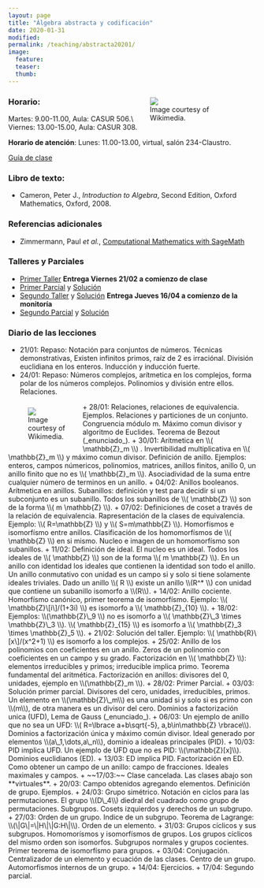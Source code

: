 ```yaml
---
layout: page
title: "Álgebra abstracta y codificación"
date: 2020-01-31
modified:
permalink: /teaching/abstracta20201/
image:
  feature:
  teaser:
  thumb:
---
```


<figure style="float: right; width:35%; margin-left:2%; margin-bottom:2%; margin-top:2%;">
<img src="../../images/Euclidean_Algorithm.svg" />
<figcaption>Image courtesy of Wikimedia.</figcaption>
</figure>

### Horario:
  Martes: 9.00-11.00, Aula: CASUR 506.\\
  Viernes: 13.00-15.00, Aula: CASUR 308.

**Horario de atención**:
  Lunes: 11.00-13.00, virtual, salón 234-Claustro.

[Guía de clase](../../files/abstracta20201.doc)

### Libro de texto:
+ Cameron, Peter J., _Introduction to Algebra_, Second Edition, Oxford Mathematics, Oxford, 2008.

### Referencias adicionales
+ Zimmermann, Paul _et al._, [Computational Mathematics with SageMath](http://dl.lateralis.org/public/sagebook/sagebook-ba6596d.pdf)

### Talleres y Parciales
+ [Primer Taller](../../files/Taller1Abstracta.pdf) **Entrega Viernes 21/02 a comienzo de clase**
+ [Primer Parcial](../../files/Parcial1Abstracta.pdf) y [Solución](../../files/SolParcial1Abstracta.pdf)
+ [Segundo Taller](../../files/Taller2Abstracta.pdf) y [Solución](../../files/SolTaller2Abstracta.pdf) **Entrega Jueves 16/04 a comienzo de la monitoría**
+ [Segundo Parcial](../../files/Parcial2Abstracta.pdf) y [Solución](../../files/SolParcial2Abstracta.pdf)

### Diario de las lecciones
+ 21/01: Repaso: Notación para conjuntos de números. Técnicas demonstrativas, Existen infinitos primos, raíz de 2 es irraciónal. División euclidiana en los enteros. Inducción y inducción fuerte.
+ 24/01: Repaso: Números complejos, arítmetica en los complejos, forma polar de los números complejos. Polinomios y división entre ellos. Relaciones.
<figure style="float: left; width:20%; margin-right:2%; margin-bottom:2%; margin-top:2%;">
<img src="../../images/Rubikcube.svg" />
<figcaption>Image courtesy of Wikimedia.</figcaption>
</figure>
+ 28/01: Relaciones, relaciones de equivalencia. Ejemplos. Relaciones y particiones de un conjunto. Congruencia módulo m. Máximo comun divisor y algoritmo de Euclides. Teorema de Bezout (_enunciado_).
+ 30/01: Arítmetica en \\( \mathbb{Z}_m \\) . Invertibilidad multiplicativa en \\( \mathbb{Z}_m \\) y máximo comun divisor. Definición de anillo. Ejemplos: enteros, campos númericos, polinomios, matrices, anillos finitos, anillo 0, un anillo finito que no es \\( \mathbb{Z}_m \\). Asociadividad de la suma entre cualquier número de terminos en un anillo.
+ 04/02: Anillos booleanos. Arítmetica en anillos. Subanillos: definición y test para decidir si un subconjunto es un subanillo. Todos los subanillos de \\( \mathbb{Z} \\) son de la forma \\( m \mathbb{Z} \\).
+ 07/02: Definiciones de coset a través de la relación de equivalencia. Rapresentación de la clases de equivalencia. Ejemplo: \\( R=\mathbb{Z} \\) y \\( S=m\mathbb{Z} \\). Homorfísmos e isomorfísmo entre anillos. Clasificación de los homomorfísmos de \\( \mathbb{Z} \\) en si mismo. Nucleo e imagen de un homomorfísmo son subanillos.
+ 11/02: Definición de ideal. El nucleo es un ideal. Todos los ideales de \\( \mathbb{Z} \\) son de la forma \\( m \mathbb{Z} \\). En un anillo con identidad los ideales que contienen la identidad son todo el anillo. Un anillo conmutativo con unidad es un campo si y solo si tiene solamente ideales triviales. Dado un anillo \\( R \\) existe un anillo \\(R^* \\) con unidad que contiene un subanillo isomorfo a \\(R\\).
+ 14/02: Anillo cociente. Homorfísmo canónico, primer teorema de isomorfísmo. Ejemplo: \\( \mathbb{Z}\[i\]/(1+3i) \\) es isomorfo a \\( \mathbb{Z}_{10} \\).
+ 18/02: Ejemplos: \\(\mathbb{Z}\_9 \\) no es isomorfo a \\( \mathbb{Z}\_3 \times \mathbb{Z}\_3 \\). \\( \mathbb{Z}_{15} \\) es isomorfo a \\( \mathbb{Z}_3 \times \mathbb{Z}_5 \\).
+ 21/02: Solución del taller. Ejemplo: \\( \mathbb{R}\[x\]/(x^2+1) \\) es isomorfo a los complejos.
+ 25/02: Anillo de los polinomios con coeficientes en un anillo. Zeros de un polinomio con coeficientes en un campo y su grado. Factorización en \\( \mathbb{Z} \\): elementos irreducibles y primos; irreducible implica primo. Teorema fundamental del aritmética. Factorización en anillos: divisores del 0, unidades, ejemplo en \\(\mathbb{Z}_m \\).
+ 28/02: Primer Parcial.
+ 03/03: Solución primer parcial. Divisores del cero, unidades, irreducibles, primos. Un elemento en \\(\mathbb{Z}\_m\\) es una unidad si y solo si es primo con \\(m\\), de otra manera es un divisor del cero. Dominios a factorización unica (UFD), Lema de Gauss (_enunciado_).
+ 06/03: Un ejemplo de anillo que no sea un UFD: \\( R=\lbrace a+b\sqrt{-5}, a,b\in\mathbb{Z} \rbrace\\). Dominios a factorización única y máximo común divisor. Ideal generado por elementos \\(a\_1,\dots,a\_n\\), dominio a idealeas principales (PID).
+ 10/03: PID implica UFD. Un ejemplo de UFD que no es PID: \\(\mathbb{Z}[x]\\). Dominios euclidianos (ED).
+ 13/03: ED implica PID. Factorización en ED. Como obtener un campo de un anillo: campo de fracciones. Ideales maximales y campos.
+ ~~17/03:~~ Clase cancelada. Las clases abajo son **virtuales**.
+ 20/03: Campo obtenidos agregando elementos. Definición de grupo. Ejemplos.
+ 24/03: Grupo simétrico. Notación en ciclos para las permutaciones. El grupo \\(D\_4\\) diedral del cuadrado como grupo de permutaciones. Subgrupos. Cosets izquierdos y derechos de un subgrupo.
+ 27/03: Orden de un grupo. Indice de un subgrupo. Teorema de Lagrange: \\(\|G\|=\|H\|\|G:H\|\\). Orden de un elemento.
+ 31/03: Grupos cíclicos y sus subgrupos. Homomorísmos y isomorfísmos de grupos. Los grupos cíclicos del mismo orden son isomorfos. Subgrupos normales y grupos cocientes. Primer teorema de isomorfísmo para grupos.
+ 03/04: Conjugación. Centralizador de un elemento y ecuación de las clases. Centro de un grupo. Automorfísmos internos de un grupo.
+ 14/04: Ejercicios.
+ 17/04: Segundo parcial.
